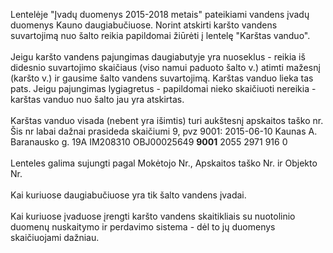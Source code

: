 Lentelėje "Įvadų duomenys 2015-2018 metais" pateikiami vandens įvadų duomenys Kauno daugiabučiuose. 
Norint atskirti karšto vandens suvartojimą nuo šalto reikia papildomai žiūrėti į lentelę "Karštas vanduo".
<br><br>
Jeigu karšto vandens pajungimas daugiabutyje yra nuoseklus - reikia iš didesnio suvartojimo skaičiaus (viso namui paduoto šalto v.) atimti
mažesnį (karšto v.) ir gausime šalto vandens suvartojimą. Karštas vanduo lieka tas pats.
Jeigu pajungimas lygiagretus - papildomai nieko skaičiuoti nereikia - karštas vanduo nuo šalto jau yra atskirtas.
<br><br>
Karštas vanduo visada (nebent yra išimtis) turi aukštesnį apskaitos taško nr. Šis nr labai dažnai prasideda skaičiumi 9, pvz 9001:
2015-06-10	Kaunas	A. Baranausko g. 19A	IM208310	OBJ00025649	<strong>9001</strong>	2055	2971	916	0
<br><br>
Lenteles galima sujungti pagal Mokėtojo Nr.,	Apskaitos taško Nr. ir	Objekto Nr.
<br><br>
Kai kuriuose daugiabučiuose yra tik šalto vandens įvadai.
<br><br>
Kai kuriuose įvaduose įrengti karšto vandens skaitikliais su nuotolinio duomenų nuskaitymo ir perdavimo sistema - dėl to
jų duomenys skaičiuojami dažniau.

